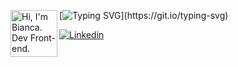 
<img alt="Hi, I'm Bianca. Dev Front-end."  align='left' src='https://github.com/Rishit-dagli/Rishit-dagli/blob/master/images/octocat-anime.gif' width='75"'>[![Typing SVG](https://readme-typing-svg.herokuapp.com?font=ununtu&lines=Hi%2C+I'm+Bianca.+Dev+Front-end.)](https://git.io/typing-svg)

[![Linkedin](https://user-images.githubusercontent.com/37448340/87267194-5a2c8c80-c49d-11ea-95a5-993860580961.png)](https://www.linkedin.com/in/bkkater/)
